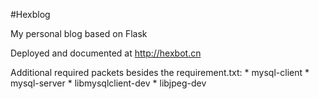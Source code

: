 #Hexblog

My personal blog based on Flask

Deployed and documented at http://hexbot.cn

Additional required packets besides the requirement.txt:
	* mysql-client
	* mysql-server
	* libmysqlclient-dev
	* libjpeg-dev

